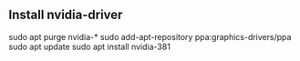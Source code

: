## Install nvidia-driver

sudo apt purge nvidia-*
sudo add-apt-repository ppa:graphics-drivers/ppa
sudo apt update
sudo apt install nvidia-381
